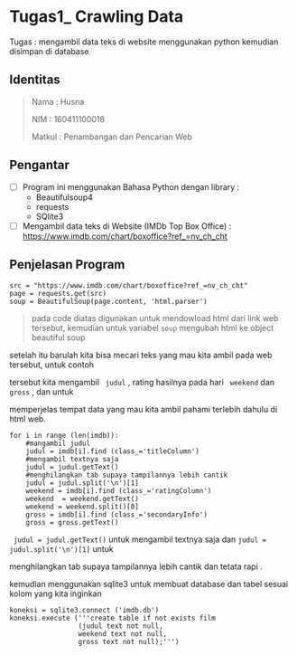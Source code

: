 # Tugas1_ Crawling Data
Tugas : mengambil data teks di website menggunakan python kemudian disimpan di database

## Identitas 

> Nama : Husna
>
> NIM : 160411100018
>
> Matkul : Penambangan dan Pencarian Web 

## Pengantar

- [ ] Program ini menggunakan Bahasa Python dengan library :
  - Beautifulsoup4
  - requests
  - SQlite3 
- [ ] Mengambil data teks di Website (IMDb Top Box Office) : https://www.imdb.com/chart/boxoffice?ref_=nv_ch_cht

## Penjelasan Program 
```
src = "https://www.imdb.com/chart/boxoffice?ref_=nv_ch_cht"
page = requests.get(src)
soup = BeautifulSoup(page.content, 'html.parser')
```

> pada code diatas digunakan untuk mendowload html dari link web tersebut, kemudian 
> untuk variabel ``` soup ``` mengubah html ke object beautiful soup

setelah itu barulah kita bisa mecari teks yang mau kita ambil pada web tersebut, untuk contoh

tersebut kita mengambil `` judul`` , rating hasilnya pada hari `` weekend`` dan ``gross`` , dan untuk 

memperjelas tempat data yang mau kita ambil pahami terlebih dahulu di html web. 

```
for i in range (len(imdb)):
    #mangambil judul 
    judul = imdb[i].find (class_='titleColumn')
    #mengambil textnya saja 
    judul = judul.getText()
    #menghilangkan tab supaya tampilannya lebih cantik
    judul = judul.split('\n')[1]
    weekend = imdb[i].find (class_='ratingColumn')
    weekend  = weekend.getText()
    weekend = weekend.split()[0]
    gross = imdb[i].find (class_='secondaryInfo')
    gross = gross.getText()
```



`` judul = judul.getText()`` untuk mengambil textnya saja dan ``judul = judul.split('\n')[1]`` untuk

menghilangkan tab supaya tampilannya lebih cantik dan tetata rapi . 

kemudian menggunakan sqlite3 untuk membuat database dan tabel sesuai kolom yang kita inginkan
```
koneksi = sqlite3.connect ('imdb.db')
koneksi.execute ('''create table if not exists film
                 (judul text not null,
                 weekend text not null,
                 gross text not null);''')
```

